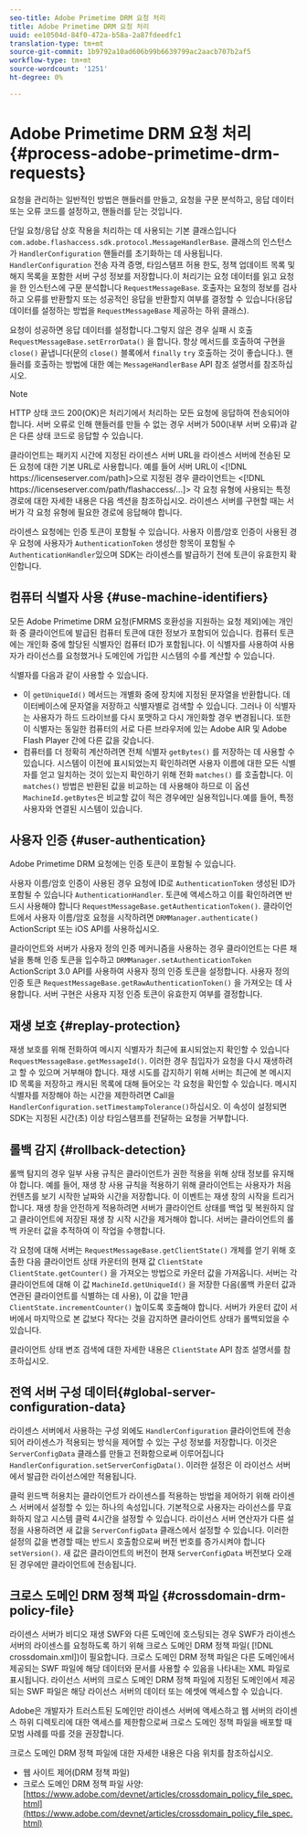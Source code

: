 ```yaml
---
seo-title: Adobe Primetime DRM 요청 처리
title: Adobe Primetime DRM 요청 처리
uuid: ee10504d-84f0-472a-b58a-2a87fdeedfc1
translation-type: tm+mt
source-git-commit: 1b9792a10ad606b99b6639799ac2aacb707b2af5
workflow-type: tm+mt
source-wordcount: '1251'
ht-degree: 0%

---
```



# Adobe Primetime DRM 요청 처리 {#process-adobe-primetime-drm-requests}

요청을 관리하는 일반적인 방법은 핸들러를 만들고, 요청을 구문 분석하고, 응답 데이터 또는 오류 코드를 설정하고, 핸들러를 닫는 것입니다.

단일 요청/응답 상호 작용을 처리하는 데 사용되는 기본 클래스입니다 `com.adobe.flashaccess.sdk.protocol.MessageHandlerBase`. 클래스의 인스턴스가 `HandlerConfiguration` 핸들러를 초기화하는 데 사용됩니다. `HandlerConfiguration` 전송 자격 증명, 타임스탬프 허용 한도, 정책 업데이트 목록 및 해지 목록을 포함한 서버 구성 정보를 저장합니다.이 처리기는 요청 데이터를 읽고 요청을 한 인스턴스에 구문 분석합니다 `RequestMessageBase`. 호출자는 요청의 정보를 검사하고 오류를 반환할지 또는 성공적인 응답을 반환할지 여부를 결정할 수 있습니다(응답 데이터를 설정하는 방법을 `RequestMessageBase` 제공하는 하위 클래스).

요청이 성공하면 응답 데이터를 설정합니다.그렇지 않은 경우 실패 시 호출 `RequestMessageBase.setErrorData()` 을 합니다. 항상 메서드를 호출하여 구현을 `close()` 끝냅니다(문의 `close()` 블록에서 `finally` `try` 호출하는 것이 좋습니다.). 핸들러를 호출하는 방법에 대한 예는 `MessageHandlerBase` API 참조 설명서를 참조하십시오.

>[!NOTE]
>
>HTTP 상태 코드 200(OK)은 처리기에서 처리하는 모든 요청에 응답하여 전송되어야 합니다. 서버 오류로 인해 핸들러를 만들 수 없는 경우 서버가 500(내부 서버 오류)과 같은 다른 상태 코드로 응답할 수 있습니다.

클라이언트는 패키지 시간에 지정된 라이센스 서버 URL을 라이센스 서버에 전송된 모든 요청에 대한 기본 URL로 사용합니다. 예를 들어 서버 URL이 &lt;[!DNL ht<span></span>tps://licenseserver.com/path]>으로 지정된 경우 클라이언트는 &lt;[!DNL ht<span></span>tps://licenseserver.com/path/flashaccess/...]> 각 요청 유형에 사용되는 특정 경로에 대한 자세한 내용은 다음 섹션을 참조하십시오. 라이센스 서버를 구현할 때는 서버가 각 요청 유형에 필요한 경로에 응답해야 합니다.

라이센스 요청에는 인증 토큰이 포함될 수 있습니다. 사용자 이름/암호 인증이 사용된 경우 요청에 사용자가 `AuthenticationToken` 생성한 항목이 포함될 수 `AuthenticationHandler`있으며 SDK는 라이센스를 발급하기 전에 토큰이 유효한지 확인합니다.

## 컴퓨터 식별자 사용 {#use-machine-identifiers}

모든 Adobe Primetime DRM 요청(FMRMS 호환성을 지원하는 요청 제외)에는 개인화 중 클라이언트에 발급된 컴퓨터 토큰에 대한 정보가 포함되어 있습니다. 컴퓨터 토큰에는 개인화 중에 할당된 식별자인 컴퓨터 ID가 포함됩니다. 이 식별자를 사용하여 사용자가 라이선스를 요청했거나 도메인에 가입한 시스템의 수를 계산할 수 있습니다.

식별자를 다음과 같이 사용할 수 있습니다.

* 이 `getUniqueId()` 메서드는 개별화 중에 장치에 지정된 문자열을 반환합니다. 데이터베이스에 문자열을 저장하고 식별자별로 검색할 수 있습니다. 그러나 이 식별자는 사용자가 하드 드라이브를 다시 포맷하고 다시 개인화할 경우 변경됩니다. 또한 이 식별자는 동일한 컴퓨터의 서로 다른 브라우저에 있는 Adobe AIR 및 Adobe Flash Player 간에 다른 값을 갖습니다.
* 컴퓨터를 더 정확히 계산하려면 전체 식별자 `getBytes()` 를 저장하는 데 사용할 수 있습니다. 시스템이 이전에 표시되었는지 확인하려면 사용자 이름에 대한 모든 식별자를 얻고 일치하는 것이 있는지 확인하기 위해 전화 `matches()` 를 호출합니다. 이 `matches()` 방법은 반환된 값을 비교하는 데 사용해야 하므로 이 옵션 `MachineId.getBytes`은 비교할 값이 적은 경우에만 실용적입니다.예를 들어, 특정 사용자와 연결된 시스템이 있습니다.

## 사용자 인증 {#user-authentication}

Adobe Primetime DRM 요청에는 인증 토큰이 포함될 수 있습니다.

사용자 이름/암호 인증이 사용된 경우 요청에 ID로 `AuthenticationToken` 생성된 ID가 포함될 수 있습니다 `AuthenticationHandler`. 토큰에 액세스하고 이를 확인하려면 반드시 사용해야 합니다 `RequestMessageBase.getAuthenticationToken()`. 클라이언트에서 사용자 이름/암호 요청을 시작하려면 `DRMManager.authenticate()` ActionScript 또는 iOS API를 사용하십시오.

클라이언트와 서버가 사용자 정의 인증 메커니즘을 사용하는 경우 클라이언트는 다른 채널을 통해 인증 토큰을 입수하고 `DRMManager.setAuthenticationToken` ActionScript 3.0 API를 사용하여 사용자 정의 인증 토큰을 설정합니다. 사용자 정의 인증 토큰 `RequestMessageBase.getRawAuthenticationToken()` 을 가져오는 데 사용합니다. 서버 구현은 사용자 지정 인증 토큰이 유효한지 여부를 결정합니다.

## 재생 보호 {#replay-protection}

재생 보호를 위해 전화하여 메시지 식별자가 최근에 표시되었는지 확인할 수 있습니다 `RequestMessageBase.getMessageId()`. 이러한 경우 침입자가 요청을 다시 재생하려고 할 수 있으며 거부해야 합니다. 재생 시도를 감지하기 위해 서버는 최근에 본 메시지 ID 목록을 저장하고 캐시된 목록에 대해 들어오는 각 요청을 확인할 수 있습니다. 메시지 식별자를 저장해야 하는 시간을 제한하려면 Call을 `HandlerConfiguration.setTimestampTolerance()`하십시오. 이 속성이 설정되면 SDK는 지정된 시간(초) 이상 타임스탬프를 전달하는 요청을 거부합니다.

## 롤백 감지 {#rollback-detection}

롤백 탐지의 경우 일부 사용 규칙은 클라이언트가 권한 적용을 위해 상태 정보를 유지해야 합니다. 예를 들어, 재생 창 사용 규칙을 적용하기 위해 클라이언트는 사용자가 처음 컨텐츠를 보기 시작한 날짜와 시간을 저장합니다. 이 이벤트는 재생 창의 시작을 트리거합니다. 재생 창을 안전하게 적용하려면 서버가 클라이언트 상태를 백업 및 복원하지 않고 클라이언트에 저장된 재생 창 시작 시간을 제거해야 합니다. 서버는 클라이언트의 롤백 카운터 값을 추적하여 이 작업을 수행합니다.

각 요청에 대해 서버는 `RequestMessageBase.getClientState()` 개체를 얻기 위해 호출한 다음 클라이언트 상태 카운터의 현재 값 `ClientState` `ClientState.getCounter()` 을 가져오는 방법으로 카운터 값을 가져옵니다. 서버는 각 클라이언트에 대해 이 값 `MachineId.getUniqueId()` 을 저장한 다음(롤백 카운터 값과 연관된 클라이언트를 식별하는 데 사용), 이 값을 1만큼 `ClientState.incrementCounter()` 높이도록 호출해야 합니다. 서버가 카운터 값이 서버에서 마지막으로 본 값보다 작다는 것을 감지하면 클라이언트 상태가 롤백되었을 수 있습니다.

클라이언트 상태 변조 검색에 대한 자세한 내용은 `ClientState` API 참조 설명서를 참조하십시오.

## 전역 서버 구성 데이터{#global-server-configuration-data}

라이센스 서버에서 사용하는 구성 외에도 `HandlerConfiguration` 클라이언트에 전송되어 라이센스가 적용되는 방식을 제어할 수 있는 구성 정보를 저장합니다. 이것은 `ServerConfigData` 클래스를 만들고 전화함으로써 이루어집니다 `HandlerConfiguration.setServerConfigData()`. 이러한 설정은 이 라이선스 서버에서 발급한 라이선스에만 적용됩니다.

클럭 윈드백 허용치는 클라이언트가 라이센스를 적용하는 방법을 제어하기 위해 라이센스 서버에서 설정할 수 있는 하나의 속성입니다. 기본적으로 사용자는 라이선스를 무효화하지 않고 시스템 클럭 4시간을 설정할 수 있습니다. 라이선스 서버 연산자가 다른 설정을 사용하려면 새 값을 `ServerConfigData` 클래스에서 설정할 수 있습니다. 이러한 설정의 값을 변경할 때는 반드시 호출함으로써 버전 번호를 증가시켜야 합니다 `setVersion()`. 새 값은 클라이언트의 버전이 현재 `ServerConfigData` 버전보다 오래된 경우에만 클라이언트에 전송됩니다.

## 크로스 도메인 DRM 정책 파일 {#crossdomain-drm-policy-file}

라이센스 서버가 비디오 재생 SWF와 다른 도메인에 호스팅되는 경우 SWF가 라이센스 서버의 라이센스를 요청하도록 하기 위해 크로스 도메인 DRM 정책 파일( [!DNL crossdomain.xml])이 필요합니다. 크로스 도메인 DRM 정책 파일은 다른 도메인에서 제공되는 SWF 파일에 해당 데이터와 문서를 사용할 수 있음을 나타내는 XML 파일로 표시됩니다. 라이선스 서버의 크로스 도메인 DRM 정책 파일에 지정된 도메인에서 제공되는 SWF 파일은 해당 라이선스 서버의 데이터 또는 에셋에 액세스할 수 있습니다.

Adobe은 개발자가 트러스트된 도메인만 라이센스 서버에 액세스하고 웹 서버의 라이센스 하위 디렉토리에 대한 액세스를 제한함으로써 크로스 도메인 정책 파일을 배포할 때 모범 사례를 따를 것을 권장합니다.

크로스 도메인 DRM 정책 파일에 대한 자세한 내용은 다음 위치를 참조하십시오.

* 웹 사이트 제어(DRM 정책 파일)
* 크로스 도메인 DRM 정책 파일 사양: [https://www.adobe.com/devnet/articles/crossdomain_policy_file_spec.html](https://www.adobe.com/devnet/articles/crossdomain_policy_file_spec.html)